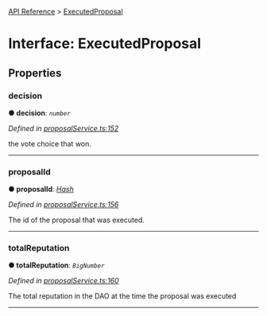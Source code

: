 [API Reference](../README.md) > [ExecutedProposal](../interfaces/ExecutedProposal.md)



# Interface: ExecutedProposal


## Properties
<a id="decision"></a>

###  decision

**●  decision**:  *`number`* 

*Defined in [proposalService.ts:152](https://github.com/daostack/arc.js/blob/f343aa24/lib/proposalService.ts#L152)*



the vote choice that won.




___

<a id="proposalId"></a>

###  proposalId

**●  proposalId**:  *[Hash](../#Hash)* 

*Defined in [proposalService.ts:156](https://github.com/daostack/arc.js/blob/f343aa24/lib/proposalService.ts#L156)*



The id of the proposal that was executed.




___

<a id="totalReputation"></a>

###  totalReputation

**●  totalReputation**:  *`BigNumber`* 

*Defined in [proposalService.ts:160](https://github.com/daostack/arc.js/blob/f343aa24/lib/proposalService.ts#L160)*



The total reputation in the DAO at the time the proposal was executed




___


